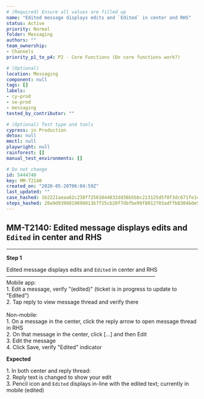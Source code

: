 ```yaml
---
# (Required) Ensure all values are filled up
name: "Edited message displays edits and `Edited` in center and RHS"
status: Active
priority: Normal
folder: Messaging
authors: ""
team_ownership: 
- Channels
priority_p1_to_p4: P2 - Core Functions (Do core functions work?)

# (Optional)
location: Messaging
component: null
tags: []
labels: 
- cy-prod
- se-prod
- messaging
tested_by_contributor: ""

# (Optional) Test type and tools
cypress: in Production
detox: null
mmctl: null
playwright: null
rainforest: []
manual_test_environments: []

# Do not change
id: 5444740
key: MM-T2140
created_on: "2020-05-20T06:04:59Z"
last_updated: ""
case_hashed: 1b2221aeaa62c238f72561044832dd36b5bbc213125d5f0f3dc671fe1e9b399c13dc9209ab192f5ac49bd5b84607e051
steps_hashed: 20a9d9398819696013b7f25cb20f7dbfbe99f8012703adffb8304bde99720d145f05921a1e412e0f079eb0cf30c0717d
---
```


<!-- (Auto-generated) Based on frontmatter's "key" and "name" -->

## MM-T2140: Edited message displays edits and `Edited` in center and RHS

---

**Step 1**

Edited message displays edits and `Edited` in center and RHS\
————————————————————————————\
Mobile app:\
1\. Edit a message, verify "(edited)" (ticket is in progress to update to "Edited")\
2\. Tap reply to view message thread and verify there\
\
Non-mobile:\
1\. On a message in the center, click the reply arrow to open message thread in RHS\
2\. On that message in the center, click \[...] and then Edit\
3\. Edit the message\
4\. Click Save, verify "Edited" indicator

**Expected**

1\. In both center and reply thread:\
2\. Reply text is changed to show your edit\
3\. Pencil icon and `Edited` displays in-line with the edited text; currently in mobile (edited)
